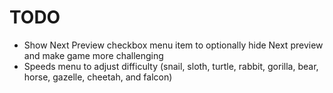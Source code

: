 # TODO

- Show Next Preview checkbox menu item to optionally hide Next preview and make game more challenging
- Speeds menu to adjust difficulty (snail, sloth, turtle, rabbit, gorilla, bear, horse, gazelle, cheetah, and falcon)
